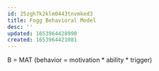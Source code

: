 ```yaml
---
id: 25zgh7k2klm0443tnvmked3
title: Fogg Behavioral Model
desc: ''
updated: 1653964428990
created: 1653964421081
---
```


B = MAT (behavior = motivation * ability * trigger)
